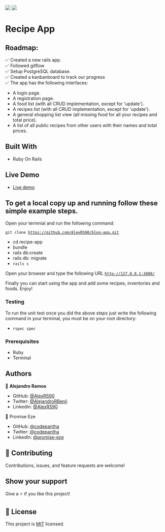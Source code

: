 ![](https://img.shields.io/badge/Microverse-blueviolet)
![](https://img.shields.io/badge/Ruby-red)

# Recipe App

> 

## Roadmap:

✅ Created a new rails app. <br>
✅ Followed gitflow <br>
✅ Setup PostgreSQL database. <br>
✅ Created a kanbanboard to track our progress <br>
✅ The app has the following interfaces:

 - A login page.
 - A registration page.
 - A food list (with all CRUD implementation, except for 'update').
 - A recipes list (with all CRUD implementation, except for 'update').
 - A general shopping list view (all missing food for all your recipes and total price).
 - A list of all public recipes from other users with their names and total prices.


## Built With

- Ruby On Rails

## Live Demo

- [Live demo](https://infinite-tor-22214.herokuapp.com/users/sign_in)

## To get a local copy up and running follow these simple example steps.

Open your termnial and run the following command:

<code>git clone https://github.com/AlexRS90/blog-app.git</code>
 - cd recipe-app
 - bundle
 - rails db:create
 - rails db: migrate
 - <code>rails s</code> <br>

 Open your browser and type the following URL <code>http://127.0.0.1:3000/</code>

Finally you can start using the app and add some recipes, inventories and foods.
Enjoy!

### Testing

To run the unit test once you did the above steps just write the following command in your terminal, you must be on your root directory:

- <code>rspec spec</code>

### Prerequisites

- Ruby
- Terminal

## Authors

👤 **Alejandro Ramos**

- GitHub: [@AlexRS90](https://github.com/AlexRS90)
- Twitter: [@AlejandroRBenji](https://twitter.com/AlejandroRBenji)
- LinkedIn: [@AlexRS90](https://www.linkedin.com/in/alexrs90/)


👤 Promise Eze<br>
- GitHub: [@codepantha](https://github.com/codepantha)<br>
- Twitter: [@codepantha](https://twitter.com/codepantha)<br>
- LinkedIn: [@promise-eze](https://www.linkedin.com/in/promise-eze/)<br>

## 🤝 Contributing

Contributions, issues, and feature requests are welcome!


## Show your support

Give a ⭐️ if you like this project!

## 📝 License

This project is [MIT](./MIT.md) licensed.
